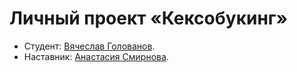 # Личный проект «Кексобукинг»

* Студент: [Вячеслав Голованов](https://up.htmlacademy.ru/javascript/22/user/657705).
* Наставник: [Анастасия Смирнова](https://up.htmlacademy.ru/javascript/22/user/657705).
